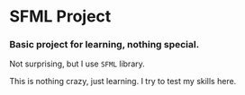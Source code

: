 # SFML Project
### Basic project for learning, nothing special. 

Not surprising, but I use `SFML` library.

This is nothing crazy, just learning. I try to test my skills here.

